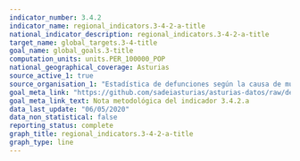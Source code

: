 ```yaml
---
indicator_number: 3.4.2
indicator_name: regional_indicators.3-4-2-a-title
national_indicator_description: regional_indicators.3-4-2-a-title
target_name: global_targets.3-4-title
goal_name: global_goals.3-title
computation_units: units.PER_100000_POP
national_geographical_coverage: Asturias
source_active_1: true
source_organisation_1: "Estadística de defunciones según la causa de muerte, INE"
goal_meta_link: "https://github.com/sadeiasturias/asturias-datos/raw/develop/methodology/3.4.2.a.pdf"
goal_meta_link_text: Nota metodológica del indicador 3.4.2.a
data_last_update: "06/05/2020"
data_non_statistical: false
reporting_status: complete
graph_title: regional_indicators.3-4-2-a-title
graph_type: line
---
```


